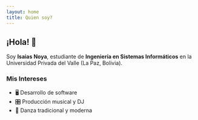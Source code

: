 ```yaml
---  
layout: home  
title: Quien soy?  
---  
```


## ¡Hola! 👋  

Soy **Isaias Noya**, estudiante de **Ingeniería en Sistemas Informáticos** en la Universidad Privada del Valle (La Paz, Bolivia).  

### Mis Intereses  
- 🖥️ Desarrollo de software  
- 🎛️ Producción musical y DJ  
- 💃 Danza tradicional y moderna  
 
